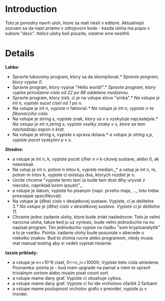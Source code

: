 # Introduction #

Toto je povodny navrh uloh, ktore sa mali riesit v editore. Aktualnejsi zoznam sa da najst priamo v zdrojovom kode - kazda uloha ma popis v subore "desc".
_Italics_ ulohy boli pouzite, ostatne sme nestihli.

# Details #

**Lahke:**

  * Spravte lubovolny program, ktory sa da skompilovat._* Spravte program, ktory vypise 0._
  * Spravte program, ktory vypise "Hello world!"._* Spravte program, ktory vypise prirodzene cisla od 22 po 88 oddelene medzerou._
  * Spravte program, ktory zisti, ci je na vstupe slovo "srnka"._* Na vstupe je int n, vypiste sucet cisel od 1 po n._
  * Na vstupe je int n, vypiste n faktorial._* Na vstupe je int n, vypiste n-te fibonacciho cislo._
  * Na vstupe je string s, vypiste znak, ktory sa v s vyskytuje najcastejsie._* Na vstupe je int n,string s, vypiste vsetky znaky v s, ktore sa tam nachadzaju aspon n krat._
  * Na vstupe je string s, vypiste s sprava dolava._* a vstupe je string s,p, vypiste pocet vyskytov p v s._

**Stredne:**

  * a vstupe je int n, k, vypiste pocet cifier n v k-ckovej sustave, alebo 0, ak neexistuje.
  * Na vstup je int n, potom n intov k, vypiste median._* a vstup je int n, m, potom m intov k, vypiste ci existuju dva, ktorych rozdiel je n.
  * Urcite chceme "vypiste tento text (a bude tam dost dlhy uryvok z niecoho, napriklad lorem ipsum)"_
  * a vstupe je datum, vypiste ho pisanym (napr. prveho maja, ..., toto treba presnejsie specifikovat)
  * Na vstupe je (dlhe) cislo v desiatkovej sustave. Vypiste, ci je delitelne 3._* Na vstupe je (dlhe) cislo v desiatkovej sustave. Vypiste ci je delitelne 11._
  * Chceme jedno zadanie ulohy, ktore bude zniet nasledovne: Toto je velmi narocna uloha, takze ked ju uz vyriesis, bude velmi jednoduche na nu napisat program. Ten jednoducho vypise na riadku "som kryptoanalytik" a to je vsetko. Pointa: zadanie ulohy bude posunute v abecede o niekolko znakov. Bud to zlomia rucne alebo programom, vtedy musia mat manual testing aby si vedeli vypisat riesenie.

**tazsie priklady:**

  * a vstupe je n<=10^6 cisel, 0<=c\_i<=10000; Vypiste tieto cisla utriedene. Poznamka: pointa je - bud mam upgrade na pamat a viem to spravit trivialnym sortom alebo musim pisat count sort
  * a vstupe mame dany graf. Vypiste ci obsahuje cyklus.
  * a vstupe mame dany graf. Vypiste ci ho ide vrcholovo ofarbit 2 farbami
  * a vstupe mame postupnost vrcholov grafu v preorder, vypiste ju v inorder.